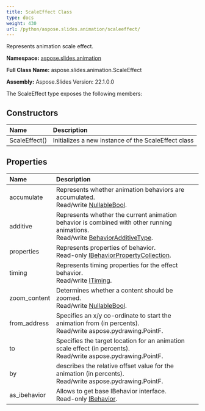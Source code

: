 ```yaml
---
title: ScaleEffect Class
type: docs
weight: 430
url: /python/aspose.slides.animation/scaleeffect/
---
```


Represents animation scale effect.

**Namespace:** [aspose.slides.animation](/python/aspose.slides.animation/)

**Full Class Name:** aspose.slides.animation.ScaleEffect

**Assembly:**  Aspose.Slides Version: 22.1.0.0

The ScaleEffect type exposes the following members:
## **Constructors**
|**Name**|**Description**|
| :- | :- |
|ScaleEffect()|Initializes a new instance of the ScaleEffect class|
## **Properties**
|**Name**|**Description**|
| :- | :- |
|accumulate|Represents whether animation behaviors are accumulated.<br/>            Read/write [NullableBool](/python/aspose.slides/nullablebool/).|
|additive|Represents whether the current animation behavior is combined with other running animations.<br/>            Read/write [BehaviorAdditiveType](/python/aspose.slides.animation/behavioradditivetype/).|
|properties|Represents properties of behavior.<br/>            Read-only [IBehaviorPropertyCollection](/python/aspose.slides.animation/ibehaviorpropertycollection/).|
|timing|Represents timing properties for the effect behavior.<br/>            Read/write [ITiming](/python/aspose.slides.animation/itiming/).|
|zoom_content|Determines whether a content should be zoomed.<br/>            Read/write [NullableBool](/python/aspose.slides/nullablebool/).|
|from_address|Specifies an x/y co-ordinate to start the animation from (in percents).<br/>            Read/write aspose.pydrawing.PointF.|
|to|Specifies the target location for an animation scale effect (in percents).<br/>            Read/write aspose.pydrawing.PointF.|
|by|describes the relative offset value for the animation (in percents).<br/>            Read/write aspose.pydrawing.PointF.|
|as_ibehavior|Allows to get base IBehavior interface.<br/>            Read-only [IBehavior](/python/aspose.slides.animation/ibehavior/).|
